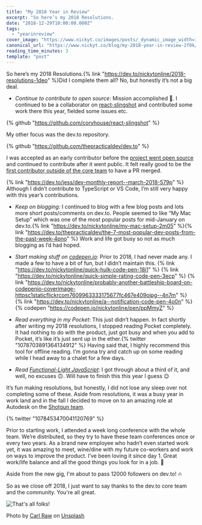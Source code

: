 ```yaml
---
title: "My 2018 Year in Review"
excerpt: "So here’s my 2018 Resolutions.                                       2018 Resolutions       Nick..."
date: "2018-12-29T10:00:00.000Z"
tags:
  - "yearinreview"
cover_image: "https://www.nickyt.co/images/posts/_dynamic_image_width=1000,height=420,fit=cover,gravity=auto,format=auto_https%3A%2F%2Fthepracticaldev.s3.amazonaws.com%2Fi%2Ftu12q4khv30zeubo2jw7.jpg"
canonical_url: "https://www.nickyt.co/blog/my-2018-year-in-review-2f0k/"
reading_time_minutes: 3
template: "post"
---
```


So here’s my 2018 Resolutions.{% link "https://dev.to/nickytonline/2018-resolutions-1deo" %}Did I complete them all? No, but honestly it’s not a big deal.

- _Continue to contribute to open source_: Mission accomplished 🚀. I continued to be a collaborator on [react-slingshot](https://github.com/coryhouse/react-slingshot) and contributed some work there this year, fielded some issues etc.

{% github "https://github.com/coryhouse/react-slingshot" %}

My other focus was the dev.to repository.

{% github "https://github.com/thepracticaldev/dev.to" %}

I was accepted as an early contributor before the [project went open source](https://dev.to/ben/devto-is-now-open-source-5n1) and continued to contribute after it went public. It felt really good to be the [first contributor outside of the core team](https://dev.to/jess/dev-monthly-report--march-2018-579p) to have a PR merged.</p>

{% link "https://dev.to/jess/dev-monthly-report--march-2018-579p" %}
Although I didn’t contribute to TypeScript or VS Code, I’m still very happy with this year’s contributions.

- _Keep on blogging_: I continued to blog with a few blog posts and lots more short posts/comments on dev.to. People seemed to like “My Mac Setup” which was one of the most popular posts for mid-January on dev.to.{% link "https://dev.to/nickytonline/my-mac-setup-2m05" %}{% link "https://dev.to/thepracticaldev/the-7-most-popular-dev-posts-from-the-past-week-4pno" %}
  Work and life got busy so not as much blogging as I’d had hoped.

- _Start making stuff on [codepen.io](https://codepen.io)_: Prior to 2018, I had never made any. I made a few to have a bit of fun, but I didn’t maintain this.
  {% link "https://dev.to/nickytonline/quick-hulk-code-pen-18i1" %}
  {% link "https://dev.to/nickytonline/quick-simple-rating-code-pen-3ecp" %}
  {% link "https://dev.to/nickytonline/probably-another-battleship-board-on-codepenio-coverimage-httpsc1staticflickrcom7609963333175677fc467e409ojpg--4n7m" %}
  {% link "https://dev.to/nickytonline/a--notification-code-pen-4o0n" %}
  {% codepen "https://codepen.io/nickytonline/pen/ppMmyZ" %}

- _Read everything in my Pocket_: This just didn’t happen. In fact shortly after writing my 2018 resolutions, I stopped reading Pocket completely. It had nothing to do with the product, just got busy and when you add to Pocket, it’s like it’s just sent up in the ether.{% twitter "1078703891364134912" %}
  Having said that, I highly recommend this tool for offline reading. I’m gonna try and catch up on some reading while I head away to a chalet for a few days.

- _Read [Functional-Light JavaScript](https://leanpub.com/fljs)_: I got through about a third of it, and well, no excuses 🙃. Will have to finish this this year I guess 😉

It’s fun making resolutions, but honestly, I did not lose any sleep over not completing some of these. Aside from resolutions, it was a busy year in work land and in the fall I decided to move on to an amazing role at Autodesk on the [Shotgun team](https://www.shotgunsoftware.com).

{% twitter "1078453470041120769" %}

Prior to starting work, I attended a week long conference with the whole team. We’re distributed, so they try to have these team conferences once or every two years. As a brand new employee who hadn’t even started work yet, it was amazing to meet, wine/dine with my future co-workers and work on ways to improve the product. I’ve been loving it since day 1. Great work/life balance and all the good things you look for in a job. 💯

Aside from the new gig, I'm about to pass 12000 followers on dev.to! 🔥

So as we close off 2018, I just want to say thanks to the dev.to core team and the community. You're all great.

![That's all folks!](https://media.giphy.com/media/upg0i1m4DLe5q/giphy.gif)

Photo by [Carl Raw](https://unsplash.com/photos/YWCzXMRf6iE?utm_source=unsplash&utm_medium=referral&utm_content=creditCopyText) on [Unsplash](https://unsplash.com)
